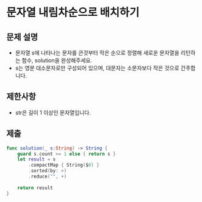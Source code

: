 # 문자열 내림차순으로 배치하기

## 문제 설명
- 문자열 s에 나타나는 문자를 큰것부터 작은 순으로 정렬해 새로운 문자열을 리턴하는 함수, solution을 완성해주세요.
- s는 영문 대소문자로만 구성되어 있으며, 대문자는 소문자보다 작은 것으로 간주합니다.

## 제한사항
- str은 길이 1 이상인 문자열입니다.

## 제출
```swift
func solution(_ s:String) -> String {
    guard s.count >= 1 else { return s }
    let result = s
        .compactMap { String($0) }
        .sorted(by: >)
        .reduce("", +)
    
    return result
}
```